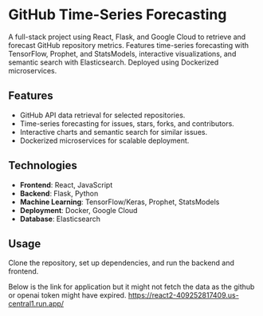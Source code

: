 # GitHub Time-Series Forecasting  
A full-stack project using React, Flask, and Google Cloud to retrieve and forecast GitHub repository metrics. Features time-series forecasting with TensorFlow, Prophet, and StatsModels, interactive visualizations, and semantic search with Elasticsearch. Deployed using Dockerized microservices.  

## Features
- GitHub API data retrieval for selected repositories.
- Time-series forecasting for issues, stars, forks, and contributors.
- Interactive charts and semantic search for similar issues.
- Dockerized microservices for scalable deployment.

## Technologies
- **Frontend**: React, JavaScript  
- **Backend**: Flask, Python  
- **Machine Learning**: TensorFlow/Keras, Prophet, StatsModels  
- **Deployment**: Docker, Google Cloud  
- **Database**: Elasticsearch  

## Usage
Clone the repository, set up dependencies, and run the backend and frontend.

Below is the link for application but it might not fetch the data as the github or openai token might have expired.
https://react2-409252817409.us-central1.run.app/

